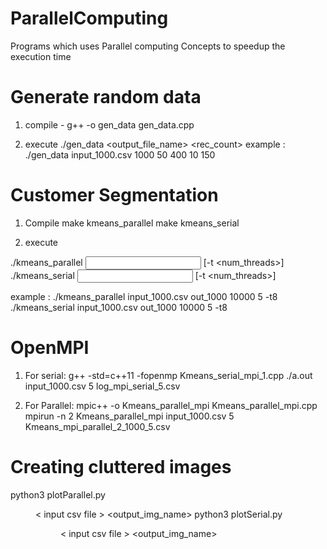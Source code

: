 # ParallelComputing
Programs which uses Parallel computing Concepts to speedup the execution time

# Generate random data 
1. compile - g++ -o gen_data gen_data.cpp

2. execute 
./gen_data <output_file_name> <rec_count> <low rang1> <high range1> <low rang2> <high range2>
example : ./gen_data input_1000.csv 1000 50 400 10 150

# Customer Segmentation
1. Compile 
make kmeans_parallel
make kmeans_serial

2. execute 

./kmeans_parallel <Input Data Filename> <Output Filename> <Number of Iterations> <Number of Clusters> [-t <num_threads>]
./kmeans_serial <Input Data Filename> <Output Filename> <Number of Iterations> <Number of Clusters> [-t <num_threads>]

example : ./kmeans_parallel input_1000.csv out_1000 10000 5 -t8
./kmeans_serial input_1000.csv out_1000 10000 5 -t8

# OpenMPI
1. For serial:
 g++ -std=c++11 -fopenmp Kmeans_serial_mpi_1.cpp
 ./a.out input_1000.csv 5 log_mpi_serial_5.csv
 
2. For Parallel:
 mpic++ -o Kmeans_parallel_mpi Kmeans_parallel_mpi.cpp
 mpirun -n 2 Kmeans_parallel_mpi input_1000.csv 5 Kmeans_mpi_parallel_2_1000_5.csv

# Creating cluttered images 
python3 plotParallel.py <dir of csv file > < input csv file > <number of clusters > <output_img_name>
python3 plotSerial.py <dir of csv file > < input csv file > <number of clusters > <output_img_name>
